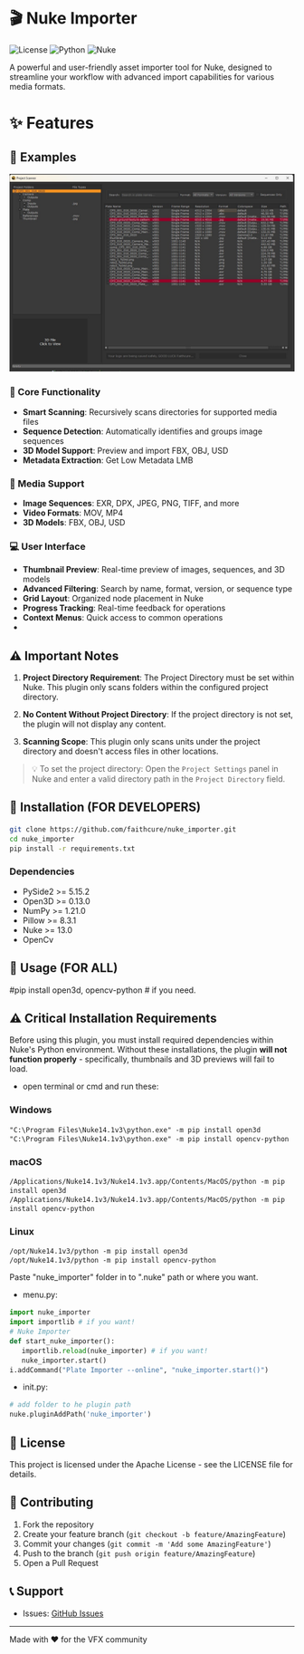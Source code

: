 # 🎬 Nuke Importer

![License](https://img.shields.io/badge/license-Apache%202.0-blue)
![Python](https://img.shields.io/badge/python-3.7+-blue.svg)
![Nuke](https://img.shields.io/badge/nuke-13.0+-green.svg)

A powerful and user-friendly asset importer tool for Nuke, designed to streamline your workflow with advanced import capabilities for various media formats.

# ✨ Features

## 🌟 Examples
![Nuke Importer Preview](https://github.com/faithcure/nuke_importer/blob/master/thumbnail1.jpg)


### 🎯 Core Functionality
- **Smart Scanning**: Recursively scans directories for supported media files
- **Sequence Detection**: Automatically identifies and groups image sequences
- **3D Model Support**: Preview and import FBX, OBJ, USD
- **Metadata Extraction**: Get Low Metadata LMB

### 🎨 Media Support
- **Image Sequences**: EXR, DPX, JPEG, PNG, TIFF, and more
- **Video Formats**: MOV, MP4
- **3D Models**: FBX, OBJ, USD

### 💻 User Interface
- **Thumbnail Preview**: Real-time preview of images, sequences, and 3D models
- **Advanced Filtering**: Search by name, format, version, or sequence type
- **Grid Layout**: Organized node placement in Nuke
- **Progress Tracking**: Real-time feedback for operations
- **Context Menus**: Quick access to common operations
- 
## ⚠️ Important Notes

1. **Project Directory Requirement**: The Project Directory must be set within Nuke. This plugin only scans folders within the configured project directory.

2. **No Content Without Project Directory**: If the project directory is not set, the plugin will not display any content.

3. **Scanning Scope**: This plugin only scans units under the project directory and doesn't access files in other locations.

> 💡 To set the project directory: Open the `Project Settings` panel in Nuke and enter a valid directory path in the `Project Directory` field.
> 
## 🚀 Installation (FOR DEVELOPERS)

```bash
git clone https://github.com/faithcure/nuke_importer.git
cd nuke_importer
pip install -r requirements.txt
```

### Dependencies
- PySide2 >= 5.15.2
- Open3D >= 0.13.0
- NumPy >= 1.21.0
- Pillow >= 8.3.1
- Nuke >= 13.0
- OpenCv 

## 🔧 Usage (FOR ALL)
#pip install open3d, opencv-python # if you need.
## ⚠️ Critical Installation Requirements
Before using this plugin, you must install required dependencies within Nuke's Python environment. Without these installations, the plugin **will not function properly** - specifically, thumbnails and 3D previews will fail to load.
- open terminal or cmd and run these:
### Windows
```batch
"C:\Program Files\Nuke14.1v3\python.exe" -m pip install open3d
"C:\Program Files\Nuke14.1v3\python.exe" -m pip install opencv-python
```
### macOS
```batch
/Applications/Nuke14.1v3/Nuke14.1v3.app/Contents/MacOS/python -m pip install open3d
/Applications/Nuke14.1v3/Nuke14.1v3.app/Contents/MacOS/python -m pip install opencv-python
```
### Linux
```batch
/opt/Nuke14.1v3/python -m pip install open3d
/opt/Nuke14.1v3/python -m pip install opencv-python
```
Paste "nuke_importer" folder in to ".nuke" path or where you want.
- menu.py: 
```python
import nuke_importer
import importlib # if you want!
# Nuke Importer
def start_nuke_importer():
   importlib.reload(nuke_importer) # if you want!
   nuke_importer.start()
i.addCommand("Plate Importer --online", "nuke_importer.start()")

```
- init.py:
```python
# add folder to he plugin path
nuke.pluginAddPath('nuke_importer')
```

## 📝 License

This project is licensed under the Apache License - see the LICENSE file for details.

## 🤝 Contributing

1. Fork the repository
2. Create your feature branch (`git checkout -b feature/AmazingFeature`)
3. Commit your changes (`git commit -m 'Add some AmazingFeature'`)
4. Push to the branch (`git push origin feature/AmazingFeature`)
5. Open a Pull Request

## 📞 Support

- Issues: [GitHub Issues]([https://github.com/yourusername/nuke-importer/issues](https://github.com/faithcure/nuke_importer/issues))

---
Made with ❤️ for the VFX community

